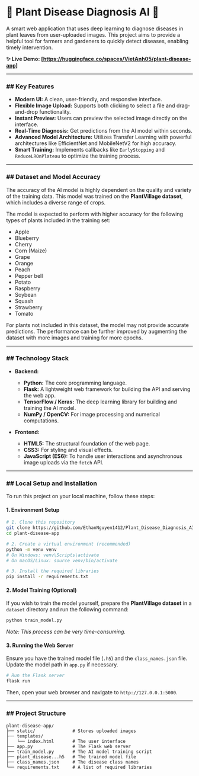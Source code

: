 # 🌿 Plant Disease Diagnosis AI 🌿

A smart web application that uses deep learning to diagnose diseases in plant leaves from user-uploaded images. This project aims to provide a helpful tool for farmers and gardeners to quickly detect diseases, enabling timely intervention.

**✨ Live Demo: [https://huggingface.co/spaces/VietAnh05/plant-disease-app]**

---

### ## Key Features

* **Modern UI:** A clean, user-friendly, and responsive interface.
* **Flexible Image Upload:** Supports both clicking to select a file and drag-and-drop functionality.
* **Instant Preview:** Users can preview the selected image directly on the interface.
* **Real-Time Diagnosis:** Get predictions from the AI model within seconds.
* **Advanced Model Architecture:** Utilizes Transfer Learning with powerful architectures like EfficientNet and MobileNetV2 for high accuracy.
* **Smart Training:** Implements callbacks like `EarlyStopping` and `ReduceLROnPlateau` to optimize the training process.

---

### ## Dataset and Model Accuracy

The accuracy of the AI model is highly dependent on the quality and variety of the training data. This model was trained on the **PlantVillage dataset**, which includes a diverse range of crops.

The model is expected to perform with higher accuracy for the following types of plants included in the training set:
* Apple
* Blueberry
* Cherry
* Corn (Maize)
* Grape
* Orange
* Peach
* Pepper bell
* Potato
* Raspberry
* Soybean
* Squash
* Strawberry
* Tomato

For plants not included in this dataset, the model may not provide accurate predictions. The performance can be further improved by augmenting the dataset with more images and training for more epochs.

---

### ## Technology Stack

* **Backend:**
    * **Python:** The core programming language.
    * **Flask:** A lightweight web framework for building the API and serving the web app.
    * **TensorFlow / Keras:** The deep learning library for building and training the AI model.
    * **NumPy / OpenCV:** For image processing and numerical computations.

* **Frontend:**
    * **HTML5:** The structural foundation of the web page.
    * **CSS3:** For styling and visual effects.
    * **JavaScript (ES6):** To handle user interactions and asynchronous image uploads via the `fetch` API.

---

### ## Local Setup and Installation

To run this project on your local machine, follow these steps:

#### 1. Environment Setup

```bash
# 1. Clone this repository
git clone https://github.com/EthanNguyen1412/Plant_Disease_Diagnosis_AI.git
cd plant-disease-app

# 2. Create a virtual environment (recommended)
python -m venv venv
# On Windows: venv\Scripts\activate
# On macOS/Linux: source venv/bin/activate

# 3. Install the required libraries
pip install -r requirements.txt
```

#### 2. Model Training (Optional)

If you wish to train the model yourself, prepare the **PlantVillage dataset** in a `dataset` directory and run the following command:
```bash
python train_model.py
```
*Note: This process can be very time-consuming.*

#### 3. Running the Web Server

Ensure you have the trained model file (`.h5`) and the `class_names.json` file. Update the model path in `app.py` if necessary.
```bash
# Run the Flask server
flask run
```
Then, open your web browser and navigate to `http://127.0.0.1:5000`.

---
### ## Project Structure
```
plant-disease-app/
├── static/              # Stores uploaded images
├── templates/
│   └── index.html       # The user interface
├── app.py               # The Flask web server
├── train_model.py       # The AI model training script
├── plant_disease...h5   # The trained model file
├── class_names.json     # The disease class names
└── requirements.txt     # A list of required libraries
```
